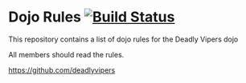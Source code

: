 Dojo Rules [![Build Status](https://secure.travis-ci.org/rails/arel.svg?branch=master)](http://travis-ci.org/rails/arel)
==========

This repository contains a list of dojo rules for the Deadly Vipers dojo

All members should read the rules.

https://github.com/deadlyvipers
